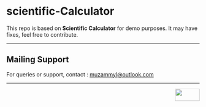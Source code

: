 # scientific-Calculator

This repo is based on **Scientific Calculator** for demo purposes. It may have fixes, feel free to contribute.

----------
## Mailing Support

For queries or support, contact : muzammyl@outlook.com

----------
<a href="https://mit-license.org/" title="License"><img src="https://upload.wikimedia.org/wikipedia/commons/0/0c/MIT_logo.svg" align="right" height="32" width="64"/></a>
